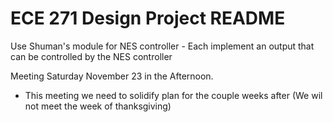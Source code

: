 # ECE 271 Design Project README

Use Shuman's module for NES controller - Each implement an output that can be controlled by the NES controller 

Meeting Saturday November 23 in the Afternoon.
- This meeting we need to solidify plan for the couple weeks after (We wil not meet the week of thanksgiving)

